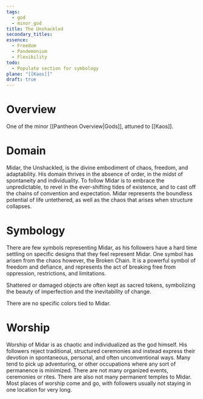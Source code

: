 ```yaml
---
tags:
  - god
  - minor_god
title: The Unshackled
secondary_titles: 
essence:
  - Freedom
  - Pandemonium
  - Flexibility
todo:
  - Populate section for symbology
plane: "[[Kaos]]"
draft: true
---
```

# Overview
One of the minor [[Pantheon Overview|Gods]], attuned to [[Kaos]].
# Domain
Midar, the Unshackled, is the divine embodiment of chaos, freedom, and adaptability. His domain thrives in the absence of order, in the midst of spontaneity and individuality. To follow Midar is to embrace the unpredictable, to revel in the ever-shifting tides of existence, and to cast off the chains of convention and expectation. Midar represents the boundless potential of life untethered, as well as the chaos that arises when structure collapses.
# Symbology
There are few symbols representing Midar, as his followers have a hard time settling on specific designs that they feel represent Midar. One symbol has arisen from the chaos however, the Broken Chain. It is a powerful symbol of freedom and defiance, and represents the act of breaking free from oppression, restrictions, and limitations.

Shattered or damaged objects are often kept as sacred tokens, symbolizing the beauty of imperfection and the inevitability of change.

There are no specific colors tied to Midar.
# Worship
Worship of Midar is as chaotic and individualized as the god himself. His followers reject traditional, structured ceremonies and instead express their devotion in spontaneous, personal, and often unconventional ways. Many tend to pick up adventuring, or other occupations where any sort of permanence is minimized. There are not many organized events, ceremonies or rites. There are also not many permanent temples to Midar. Most places of worship come and go, with followers usually not staying in one location for very long.